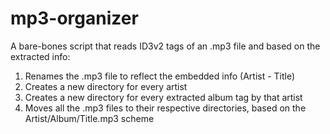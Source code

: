 # mp3-organizer

A bare-bones script that reads ID3v2 tags of an .mp3 file and based on the extracted info:

1. Renames the .mp3 file to reflect the embedded info (Artist - Title)
2. Creates a new directory for every artist 
3. Creates a new directory for every extracted album tag by that artist
4. Moves all the .mp3 files to their respective directories, based on the Artist/Album/Title.mp3 scheme
